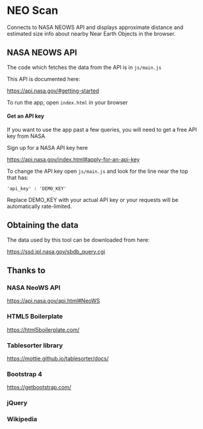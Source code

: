 # NEO Scan

Connects to NASA NEOWS API and displays  approximate distance
and estimated size info about nearby Near Earth Objects in the browser.

## NASA NEOWS API
The code which fetches the data from the API
is in `js/main.js`

This API is documented here:

https://api.nasa.gov/#getting-started

To run the app, open `index.html` in your browser

#### Get an API key
If you want to use the app past a few queries,
you will need to get a free API key from NASA

Sign up for a NASA API key here

https://api.nasa.gov/index.html#apply-for-an-api-key

To change the API key open
`js/main.js` and look for the line near
the top that has:


`'api_key' : 'DEMO_KEY'`

Replace DEMO_KEY with your actual API key or your
requests will be automatically rate-limited.


## Obtaining the data
The data used by this tool can be downloaded from here:

https://ssd.jpl.nasa.gov/sbdb_query.cgi

## Thanks to 

### NASA NeoWS API

https://api.nasa.gov/api.html#NeoWS

### HTML5 Boilerplate

https://html5boilerplate.com/

### Tablesorter library

https://mottie.github.io/tablesorter/docs/

### Bootstrap 4

https://getbootstrap.com/

### jQuery

### Wikipedia